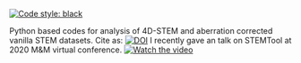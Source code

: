 [![Code style: black](https://img.shields.io/badge/code%20style-black-000000.svg)](https://github.com/psf/black)

Python based codes for analysis of 4D-STEM and aberration corrected vanilla STEM datasets. 
Cite as:
[![DOI](https://zenodo.org/badge/DOI/10.5281/zenodo.3369427.svg)](https://doi.org/10.5281/zenodo.3369427)
I recently gave an talk on STEMTool at 2020 M&M virtual conference. 
[![Watch the video](https://img.youtube.com/vi/qIaplVNAQ_k/maxresdefault.jpg)](https://youtu.be/qIaplVNAQ_k)
